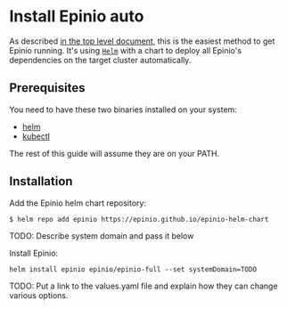 # Install Epinio auto

As described [in the top level document](src/installation/installation.md#installation-methods), this is the easiest method to get Epinio
running. It's using [`Helm`](https://helm.sh/) with a chart to deploy all Epinio's dependencies on the target cluster automatically.

## Prerequisites

You need to have these two binaries installed on your system:

- [helm](https://helm.sh/docs/intro/install/)
- [kubectl](https://kubernetes.io/docs/tasks/tools/)

The rest of this guide will assume they are on your PATH.

## Installation

Add the Epinio helm chart repository:

```
$ helm repo add epinio https://epinio.github.io/epinio-helm-chart
```

TODO: Describe system domain and pass it below

Install Epinio:

```
helm install epinio epinio/epinio-full --set systemDomain=TODO
```

TODO: Put a link to the values.yaml file and explain how they can change various options.
